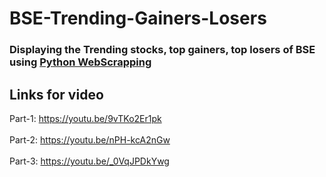# BSE-Trending-Gainers-Losers


### Displaying the Trending stocks, top gainers, top losers of BSE using <a href='https://docs.webscraping.com/en/latest/#'>Python WebScrapping</a>

## Links for video
Part-1: https://youtu.be/9vTKo2Er1pk <br/> <br/>
Part-2: https://youtu.be/nPH-kcA2nGw <br/><br/>
Part-3: https://youtu.be/_0VqJPDkYwg <br/><br/>


